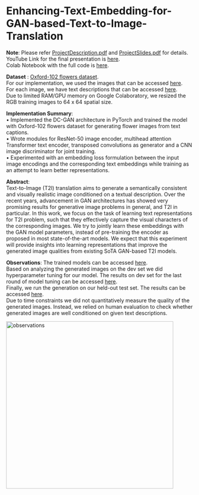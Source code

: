 # Enhancing-Text-Embedding-for-GAN-based-Text-to-Image-Translation

**Note**: Please refer [ProjectDescription.pdf](https://github.com/a1code/Image-Synthesis-from-Text-with-DCGAN/blob/main/ProjectDescription.pdf) and [ProjectSlides.pdf](https://github.com/a1code/Image-Synthesis-from-Text-with-DCGAN/blob/main/ProjectSlides.pdf) for details.   
YouTube Link for the final presentation is [here](https://www.youtube.com/watch?v=e43h1iVaNPM).  
Colab Notebook with the full code is [here](https://github.com/a1code/Image-Synthesis-from-Text-with-DCGAN/blob/main/code.ipynb).   

**Dataset** : [Oxford-102 flowers dataset](https://www.robots.ox.ac.uk/~vgg/data/flowers/102/).  
For our implementation, we used the images that can be accessed [here](https://drive.google.com/drive/folders/1uORr7J-8jWaovhcH7IhOzFIb2liV2w7j?usp=sharing).  
For each image, we have text descriptions that can be accessed [here](https://drive.google.com/drive/folders/18H5iIRidsH7FHuz0VBI3toSWQ8M4caIt?usp=sharing).   
Due to limited RAM/GPU memory on Google Colaboratory, we resized the RGB training images to 64 x 64 spatial size.

**Implementation Summary**:  
• Implemented the DC-GAN architecture in PyTorch and trained the model with Oxford-102 flowers dataset for generating flower images from text captions.     
• Wrote modules for ResNet-50 image encoder, multihead attention Transformer text encoder, transposed convolutions as generator and a CNN image discriminator for joint training.   
• Experimented with an embedding loss formulation between the input image encodings and the corresponding text embeddings while training as an attempt to learn better representations.    

**Abstract**:  
Text-to-Image (T2I) translation aims to generate a semantically consistent and visually realistic image conditioned on a textual description. Over the recent years, advancement in GAN architectures has showed very promising results for generative image problems in general, and T2I in particular. In this work, we focus on the task of learning text representations for T2I problem, such that they effectively capture the visual characters of the corresponding images. We try to jointly learn these embeddings with the GAN model parameters, instead of pre-training the encoder as proposed in most state-of-the-art models. We expect that this experiment will provide insights into learning representations that improve the generated image qualities from existing SoTA GAN-based T2I models.

**Observations**:
The trained models can be accessed [here](https://drive.google.com/drive/folders/1HD-aTKy2Ll_qjXA5hdY9YaH1Gm3T7Kjj?usp=sharing).   
Based on analyzing the generated images on the dev set we did hyperparameter tuning for our model. The results on dev set for the last round of model tuning can be accessed [here](https://drive.google.com/drive/folders/1wk-dBL39o2_OJWK2kqs82zU0keGJadwT?usp=sharing).   
Finally, we run the generation on our held-out test set. The results can be accessed [here](https://drive.google.com/drive/folders/1oHnMIbz7cTV8eXt44XZtcuU7cGsQJDZb?usp=sharing).   
Due to time constraints we did not quantitatively measure the quality of the generated images. Instead, we relied on human evaluation to check whether generated images are well conditioned on given text descriptions.

<img width="451" alt="observations" src="https://user-images.githubusercontent.com/10013303/131036698-fa7b546f-ca5d-4a39-bdab-836098e3e096.png">
